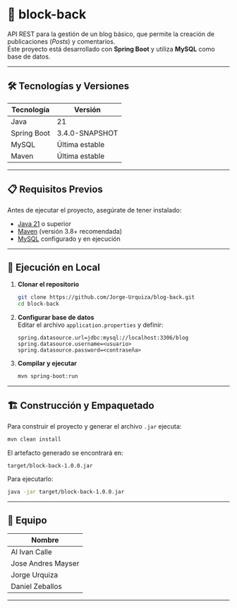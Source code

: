 # 📌 block-back

API REST para la gestión de un blog básico, que permite la creación de publicaciones (*Posts*) y comentarios.  
Éste proyecto está desarrollado con **Spring Boot** y utiliza **MySQL** como base de datos.

---

## 🛠️ Tecnologías y Versiones

| Tecnología  | Versión        |
|-------------|----------------|
| Java        | 21             |
| Spring Boot | 3.4.0-SNAPSHOT |
| MySQL       | Última estable |
| Maven       | Última estable |

---

## 📋 Requisitos Previos

Antes de ejecutar el proyecto, asegúrate de tener instalado:

- [Java 21](https://www.oracle.com/java/technologies/downloads/#java21) o superior
- [Maven](https://maven.apache.org/) (versión 3.8+ recomendada)
- [MySQL](https://dev.mysql.com/downloads/) configurado y en ejecución

---

## 🚀 Ejecución en Local

1. **Clonar el repositorio**
   ```bash
   git clone https://github.com/Jorge-Urquiza/blog-back.git
   cd block-back
   ```

2. **Configurar base de datos**  
   Editar el archivo `application.properties` y definir:
   ```properties
   spring.datasource.url=jdbc:mysql://localhost:3306/blog
   spring.datasource.username=<usuario>
   spring.datasource.password=<contraseña>
   ```

3. **Compilar y ejecutar**
   ```bash
   mvn spring-boot:run
   ```

---

## 🏗️ Construcción y Empaquetado

Para construir el proyecto y generar el archivo `.jar` ejecuta:

```bash
mvn clean install
```

El artefacto generado se encontrará en:

```
target/block-back-1.0.0.jar
```

Para ejecutarlo:

```bash
java -jar target/block-back-1.0.0.jar
```

---

## 👥 Equipo

| Nombre             |
|--------------------|
| Al Ivan Calle      |
| Jose Andres Mayser |
| Jorge Urquiza      |
| Daniel Zeballos    |

---
